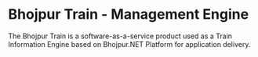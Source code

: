 # Bhojpur Train - Management Engine
The Bhojpur Train is a software-as-a-service product used as a Train Information Engine based on Bhojpur.NET Platform for application delivery.
